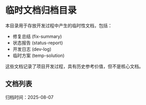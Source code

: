 # 临时文档归档目录

本目录用于存放开发过程中产生的临时性文档，包括：

- 修复总结 (fix-summary)
- 状态报告 (status-report) 
- 开发日志 (dev-log)
- 临时方案 (temp-solution)

这些文档记录了项目开发过程，具有历史参考价值，但不是核心文档。

## 文档列表

归档时间：2025-08-07